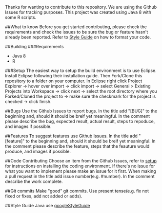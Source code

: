 Thanks for wanting to contribute to this repository. We are using the Github Issues for tracking purposes. This project was created using Java 8 with some R scripts.

##What to know
Before you get started contributing, please check the requirements and check the issues to be sure the bug or feature hasn't already been reported. Refer to [Style Guide](#styleguide) on how to format your code.

##Building
###Requirements
* Java 8
* R

###<a name="setup"></a>Setup
The easiest way to setup the build environment is to use Eclipse. Install Eclipse following their installation guide. Then Fork/Clone this repository to a folder on your computer. In Eclipse right click Project Explorer -> hover over import -> click import -> select General > Existing Projects into Workspace -> click next -> select the root directory where you Forked/Cloned the project to -> make sure the checkmark for the project is checked -> click finish.

##Bugs
Use the Github Issues to report bugs. In the title add "[BUG]" to the beginning and, should it should be breif yet meaningful. In the comment please describe the bug, expected result, actual result, steps to repoduce, and images if possible.

##Features
To suggest features use Github Issues. In the title add "[feature]" to the beginning and, should it should be breif yet meaningful. In the comment please describe the feature, steps that the feauture would produce, and images if possible.

##Code Contributing
Choose an item from the Github Issues, refer to [setup](#setup) for instructions on installing the coding environment. If there's no issue for what you want to implement please make an issue for it first. When making a pull request in the title add issue number(e.g. #number). In the comment describe the work complete. 

##Git commits
Make "good" git commits. Use present tense(e.g. fix not fixed or fixes, add not added or adds).

##<a name="styleguide"></a>Style Guide
Java use [googleStyleGuide](https://google.github.io/styleguide/javaguide.html)
